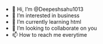 - 👋 Hi, I’m @Deepeshsahu1013
- 👀 I’m interested in business
- 🌱 I’m currently learning html
- 💞️ I’m looking to collaborate on you
- 📫 How to reach me everytime

<!---
Deepeshsahu1013/Deepeshsahu1013 is a ✨ special ✨ repository because its `README.md` (this file) appears on your GitHub profile.
You can click the Preview link to take a look at your changes.
--->

